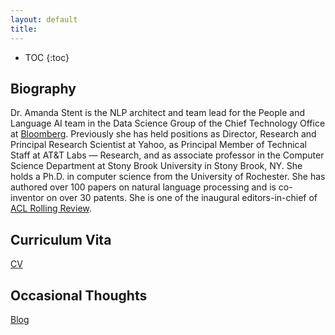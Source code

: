 ```yaml
---
layout: default
title: 
---
```


* TOC
{:toc}

## Biography

Dr. Amanda Stent is the NLP architect and team lead for the People and Language AI team in the Data Science Group of the Chief Technology Office at [Bloomberg](https://www.techatbloomberg.com/). Previously she has held positions as Director, Research and Principal Research Scientist at Yahoo, as Principal Member of Technical Staff at AT&T Labs — Research, and as associate professor in the Computer Science Department at Stony Brook University in Stony Brook, NY. She holds a Ph.D. in computer science from the University of Rochester. She has authored over 100 papers on natural language processing and is co-inventor on over 30 patents. She is one of the inaugural editors-in-chief of [ACL Rolling Review](https://aclrollingreview.org).

## Curriculum Vita

[CV](files/stentcv.pdf)

## Occasional Thoughts

[Blog](blog.html)
